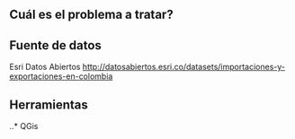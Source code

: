 ## Cuál es el problema a tratar?

## Fuente de datos

Esri Datos Abiertos http://datosabiertos.esri.co/datasets/importaciones-y-exportaciones-en-colombia

## Herramientas
..* QGis


